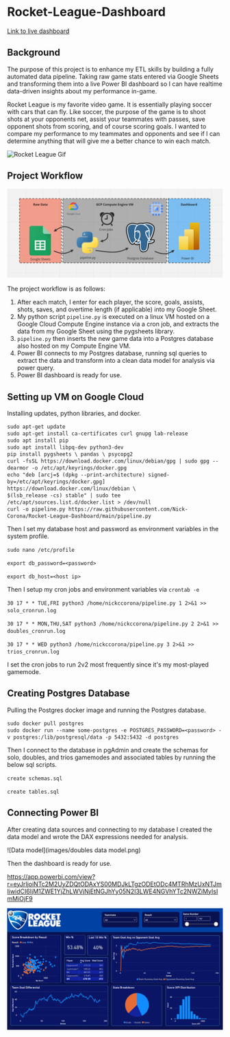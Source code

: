 # Rocket-League-Dashboard

[Link to live dashboard](https://app.powerbi.com/view?r=eyJrIjoiNTc2M2UyZDQtODAxYS00MDJkLTgzODEtODc4MTRhMzUxNTJmIiwidCI6IjM1ZWE1YjZhLWVjNjEtNGJhYy05N2I3LWE4NGVhYTc2NWZiMyIsImMiOjF9)
## Background
The purpose of this project is to enhance my ETL skills by building a fully automated data pipeline. 
Taking raw game stats entered via Google Sheets and transforming them into a live Power BI dashboard so I can have 
realtime data-driven insights about my performance in-game.

Rocket League is my favorite video game. It is essentially playing soccer with cars that can fly. Like soccer, the purpose 
of the game is to shoot shots at your opponents net, assist your teammates with passes, save opponent shots from scoring, 
and of course scoring goals. I wanted to compare my performance to my teammates and opponents and see if I can determine 
anything that will give me a better chance to win each match.


![Rocket League Gif](https://i.makeagif.com/media/9-13-2023/NyA8lk.gif)

## Project Workflow
![Workflow diagram](images/Workflow%20Diagram.png)

The project workflow is as follows:
1. After each match, I enter for each player, the score, goals, assists, shots, saves, and overtime length (if applicable) 
into my Google Sheet.
2. My python script `pipeline.py` is executed on a linux VM hosted on a Google Cloud Compute Engine instance via a cron job, 
and extracts the data from my Google Sheet using the pygsheets library.
3. `pipeline.py` then inserts the new game data into a Postgres database also hosted on my Compute Engine VM.
4. Power BI connects to my Postgres database, running sql queries to extract the data and transform into a clean data model 
for analysis via power query.
5. Power BI dashboard is ready for use.

## Setting up VM on Google Cloud
Installing updates, python libraries, and docker.
```
sudo apt-get update
sudo apt-get install ca-certificates curl gnupg lab-release
sudo apt install pip
sudo apt install libpq-dev python3-dev
pip install pygsheets \ pandas \ psycopg2
curl -fsSL https://download.docker.com/linux/debian/gpg | sudo gpg --dearmor -o /etc/apt/keyrings/docker.gpg
echo "deb [arcj=$ (dpkg --print-architecture) signed-by=/etc/apt/keyrings/docker.gpg] https://download.docker.com/linux/debian \
$(lsb_release -cs) stable" | sudo tee /etc/apt/sources.list.d/docker.list > /dev/null
curl -o pipeline.py https://raw.githubusercontent.com/Nick-Corona/Rocket-League-Dashboard/main/pipeline.py
```
Then I set my database host and password as environment variables in the system profile.

`sudo nano /etc/profile`

`export db_password=<password>`

`export db_host=<host ip>`

Then I setup my cron jobs and environment variables via `crontab -e`

`30 17 * * TUE,FRI python3 /home/nickccorona/pipeline.py 1 2>&1 >> solo_cronrun.log`

`30 17 * * MON,THU,SAT python3 /home/nickccorona/pipeline.py 2 2>&1 >> doubles_cronrun.log`

`30 17 * * WED python3 /home/nickccorona/pipeline.py 3 2>&1 >> trios_cronrun.log`

I set the cron jobs to run 2v2 most frequently since it's my most-played gamemode.

## Creating Postgres Database
Pulling the Postgres docker image and running the Postgres database.

```
sudo docker pull postgres
sudo docker run --name some-postgres -e POSTGRES_PASSWORD=<password> -v postgres:/lib/postgresql/data -p 5432:5432 -d postgres
```

Then I connect to the database in pgAdmin and create the schemas for solo, doubles, and trios gamemodes and associated 
tables by running the below sql scripts.

`create schemas.sql`

`create tables.sql`

## Connecting Power BI
After creating data sources and connecting to my database I created the data model and wrote the DAX expressions needed for analysis.

![Data model](images/doubles data model.png)

Then the dashboard is ready for use.

https://app.powerbi.com/view?r=eyJrIjoiNTc2M2UyZDQtODAxYS00MDJkLTgzODEtODc4MTRhMzUxNTJmIiwidCI6IjM1ZWE1YjZhLWVjNjEtNGJhYy05N2I3LWE4NGVhYTc2NWZiMyIsImMiOjF9

![Dashboard](images/dashboard.png)
